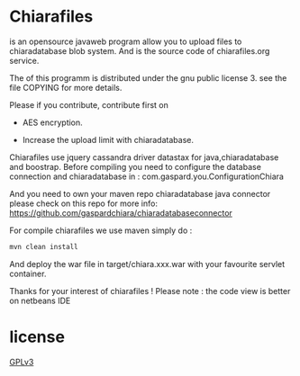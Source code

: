 # Chiarafiles
 is an opensource javaweb program allow you to upload files to chiaradatabase blob system. 
And is the source code of chiarafiles.org service. 


The  of this programm is distributed under the gnu public license 3. see the file COPYING for more details.

Please if you contribute, contribute first on 

 -	AES encryption. 

 - 	Increase the upload limit with chiaradatabase. 





Chiarafiles use jquery cassandra driver datastax for java,chiaradatabase and boostrap.
Before compiling you need to configure the database connection and chiaradatabase in : com.gaspard.you.ConfigurationChiara

And you need to own your maven repo chiaradatabase java connector please check on this repo for more info: https://github.com/gaspardchiara/chiaradatabaseconnector

For compile chiarafiles we use maven simply do : 
```java
mvn clean install
```
And   deploy the war file in target/chiara.xxx.war with your favourite servlet container.

Thanks for your interest of chiarafiles !
Please note : the code view is better on netbeans IDE


# license 
[GPLv3](https://www.gnu.org/licenses/gpl-3.0.en.html)
